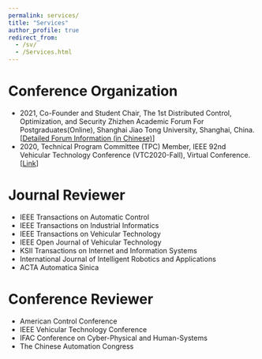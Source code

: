 ```yaml
---
permalink: services/
title: "Services"
author_profile: true
redirect_from: 
  - /sv/
  - /Services.html
---
```


# Conference Organization

- 2021, Co-Founder and Student Chair, The 1st Distributed Control, Optimization, and Security Zhizhen Academic Forum For Postgraduates(Online), Shanghai Jiao Tong University, Shanghai, China. [[Detailed Forum Information (in Chinese)](https://iwin.sjtu.edu.cn/Web/Show/315)]
- 2020, Technical Program Committee (TPC) Member, IEEE 92nd Vehicular Technology Conference (VTC2020-Fall), Virtual Conference. [[Link](http://www.ieeevtc.org/vtc2020fall/vtc2020fall_tpc-reviewers.pdf)]

# Journal Reviewer

- IEEE Transactions on Automatic Control
- IEEE Transactions on Industrial Informatics
- IEEE Transactions on Vehicular Technology
- IEEE Open Journal of Vehicular Technology
- KSII Transactions on Internet and Information Systems
- International Journal of Intelligent Robotics and Applications
- ACTA Automatica Sinica

# Conference Reviewer

- American Control Conference
- IEEE Vehicular Technology Conference
- IFAC Conference on Cyber-Physical and Human-Systems
- The Chinese Automation Congress